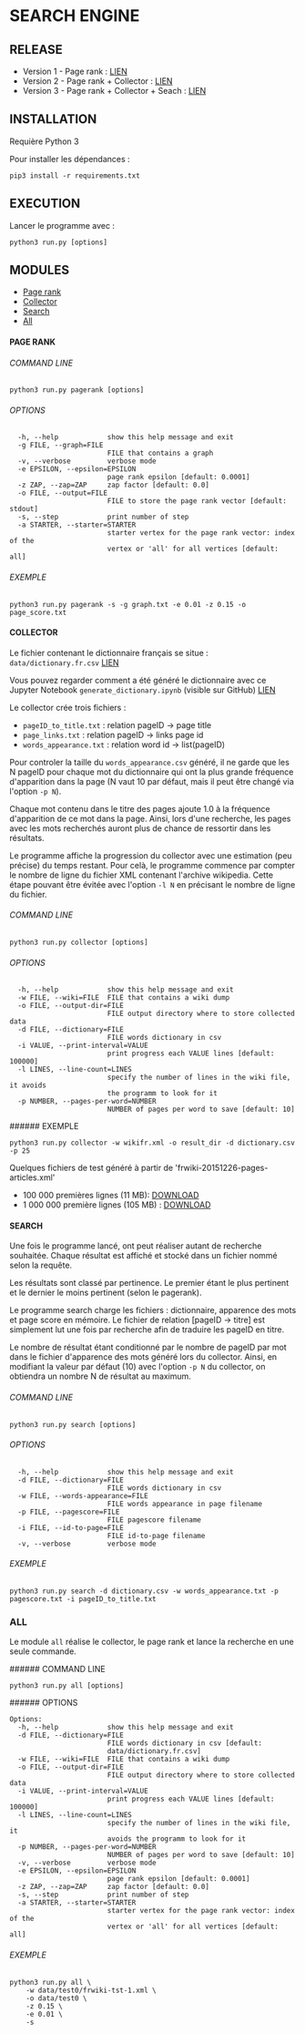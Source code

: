 # SEARCH ENGINE

## RELEASE
- Version 1 - Page rank : [LIEN](https://github.com/kalaww/search_engine/releases/tag/1.0)
- Version 2 - Page rank + Collector : [LIEN](https://github.com/kalaww/search_engine/releases/tag/2.0)
- Version 3 - Page rank + Collector + Seach : [LIEN](https://github.com/kalaww/search_engine/releases/tag/3.0)

## INSTALLATION
Requière Python 3

Pour installer les dépendances :

```
pip3 install -r requirements.txt
```

## EXECUTION
Lancer le programme avec :
```
python3 run.py [options]
```

## MODULES
- [Page rank](#page-rank)
- [Collector](#collector)
- [Search](#search)
- [All](#all)

#### PAGE RANK

###### COMMAND LINE
```
python3 run.py pagerank [options]
```
###### OPTIONS
```
  -h, --help            show this help message and exit
  -g FILE, --graph=FILE
                        FILE that contains a graph
  -v, --verbose         verbose mode
  -e EPSILON, --epsilon=EPSILON
                        page rank epsilon [default: 0.0001]
  -z ZAP, --zap=ZAP     zap factor [default: 0.0]
  -o FILE, --output=FILE
                        FILE to store the page rank vector [default: stdout]
  -s, --step            print number of step
  -a STARTER, --starter=STARTER
                        starter vertex for the page rank vector: index of the
                        vertex or 'all' for all vertices [default: all]
```
###### EXEMPLE
```
python3 run.py pagerank -s -g graph.txt -e 0.01 -z 0.15 -o page_score.txt
```

#### COLLECTOR
Le fichier contenant le dictionnaire français se situe : `data/dictionary.fr.csv` 
[LIEN](https://github.com/Kalaww/search_engine/blob/master/data/dictionary.fr.csv)

Vous pouvez regarder comment a été généré le dictionnaire avec ce Jupyter Notebook `generate_dictionary.ipynb` 
(visible sur GitHub) 
[LIEN](https://github.com/Kalaww/search_engine/blob/master/generate_dictionary.ipynb)

Le collector crée trois fichiers :
- `pageID_to_title.txt` : relation pageID -> page title
- `page_links.txt` : relation pageID -> links page id
- `words_appearance.txt` : relation word id -> list(pageID)

Pour controler la taille du `words_appearance.csv` généré, il ne garde que les N pageID pour chaque mot du dictionnaire 
qui ont la plus grande fréquence d'apparition dans la page (N vaut 10 par défaut, mais il peut être changé via l'option 
`-p N`).

Chaque mot contenu dans le titre des pages ajoute 1.0 à la fréquence d'apparition de ce mot dans la page. Ainsi, lors 
d'une recherche, les pages avec les mots recherchés auront plus de chance de ressortir dans les résultats.

Le programme affiche la progression du collector avec une estimation (peu précise) du temps restant. Pour celà, le 
programme commence par compter le nombre de ligne du fichier XML contenant l'archive wikipedia. Cette étape pouvant 
être évitée avec l'option `-l N` en précisant le nombre de ligne du fichier.

###### COMMAND LINE
```
python3 run.py collector [options]
```

###### OPTIONS
```
  -h, --help            show this help message and exit
  -w FILE, --wiki=FILE  FILE that contains a wiki dump
  -o FILE, --output-dir=FILE
                        FILE output directory where to store collected data
  -d FILE, --dictionary=FILE
                        FILE words dictionary in csv
  -i VALUE, --print-interval=VALUE
                        print progress each VALUE lines [default: 100000]
  -l LINES, --line-count=LINES
                        specify the number of lines in the wiki file, it avoids
                        the programm to look for it
  -p NUMBER, --pages-per-word=NUMBER
                        NUMBER of pages per word to save [default: 10]
```
###### EXEMPLE
```
python3 run.py collector -w wikifr.xml -o result_dir -d dictionary.csv -p 25
```
Quelques fichiers de test généré à partir de 'frwiki-20151226-pages-articles.xml'
- 100 000 premières lignes (11 MB): [DOWNLOAD](https://drive.google.com/open?id=0BxjKLsDqc12CNU9Zd2doVm16amc)
- 1 000 000 première lignes (105 MB) : [DOWNLOAD](https://drive.google.com/open?id=0BxjKLsDqc12CX29XTnpmby11THc)

#### SEARCH
Une fois le programme lancé, ont peut réaliser autant de recherche souhaitée. Chaque résultat est affiché et stocké dans 
un fichier nommé selon la requête.

Les résultats sont classé par pertinence. Le premier étant le plus pertinent et le dernier le moins pertinent (selon le 
pagerank).

Le programme search charge les fichiers : dictionnaire, apparence des mots et page score en mémoire. Le fichier de 
relation [pageID -> titre] est simplement lut une fois par recherche afin de traduire les pageID en titre.

Le nombre de résultat étant conditionné par le nombre de pageID par mot dans le fichier d'apparence des mots généré lors 
du collector. Ainsi, en modifiant la valeur par défaut (10) avec l'option `-p N` du collector, on obtiendra un nombre N 
de résultat au maximum.

###### COMMAND LINE
```
python3 run.py search [options]
```

###### OPTIONS
```
  -h, --help            show this help message and exit
  -d FILE, --dictionary=FILE
                        FILE words dictionary in csv
  -w FILE, --words-appearance=FILE
                        FILE words appearance in page filename
  -p FILE, --pagescore=FILE
                        FILE pagescore filename
  -i FILE, --id-to-page=FILE
                        FILE id-to-page filename
  -v, --verbose         verbose mode
```

###### EXEMPLE
```
python3 run.py search -d dictionary.csv -w words_appearance.txt -p pagescore.txt -i pageID_to_title.txt
```

### ALL
Le module `all` réalise le collector, le page rank et lance la recherche en une seule commande.

###### COMMAND LINE
```
python3 run.py all [options]
```

###### OPTIONS
```
Options:
  -h, --help            show this help message and exit
  -d FILE, --dictionary=FILE
                        FILE words dictionary in csv [default:
                        data/dictionary.fr.csv]
  -w FILE, --wiki=FILE  FILE that contains a wiki dump
  -o FILE, --output-dir=FILE
                        FILE output directory where to store collected data
  -i VALUE, --print-interval=VALUE
                        print progress each VALUE lines [default: 100000]
  -l LINES, --line-count=LINES
                        specify the number of lines in the wiki file, it
                        avoids the programm to look for it
  -p NUMBER, --pages-per-word=NUMBER
                        NUMBER of pages per word to save [default: 10]
  -v, --verbose         verbose mode
  -e EPSILON, --epsilon=EPSILON
                        page rank epsilon [default: 0.0001]
  -z ZAP, --zap=ZAP     zap factor [default: 0.0]
  -s, --step            print number of step
  -a STARTER, --starter=STARTER
                        starter vertex for the page rank vector: index of the
                        vertex or 'all' for all vertices [default: all]
```

###### EXEMPLE
```
python3 run.py all \
    -w data/test0/frwiki-tst-1.xml \
    -o data/test0 \
    -z 0.15 \
    -e 0.01 \
    -s 
```
